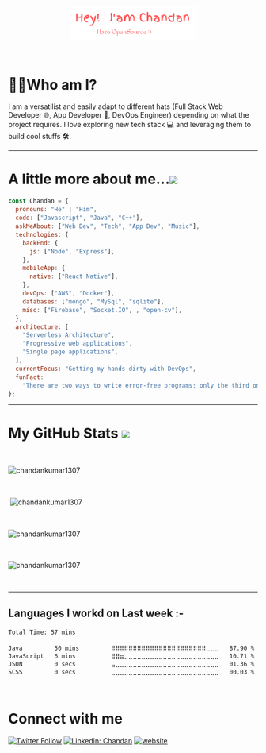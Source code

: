 <p align="center"><a href="https://anuraghazra.github.io"><img width="50%" src="./assets/ChandanBannerCropped.png" /></a></p>

<br />

<h1>🤷‍♂️Who am I?</h1>

I am a versatilist and easily adapt to different hats (Full Stack Web Developer 🌐, App Developer 📱, DevOps Engineer) depending on what the project requires. I love exploring new tech stack 💻 and leveraging them to build cool stuffs 🛠️.

---

 <h1> A little more about me...<img src="https://media1.giphy.com/media/k76eCxLAYwyjyFXClf/giphy.gif?cid=ecf05e47b3p6tmdc5oz80q6p5j0c8ht80xth1s4au1gijteh&rid=giphy.gif&ct=s" width="50"></h2>

```javascript
const Chandan = {
  pronouns: "He" | "Him",
  code: ["Javascript", "Java", "C++"],
  askMeAbout: ["Web Dev", "Tech", "App Dev", "Music"],
  technologies: {
    backEnd: {
      js: ["Node", "Express"],
    },
    mobileApp: {
      native: ["React Native"],
    },
    devOps: ["AWS", "Docker"],
    databases: ["mongo", "MySql", "sqlite"],
    misc: ["Firebase", "Socket.IO", , "open-cv"],
  },
  architecture: [
    "Serverless Architecture",
    "Progressive web applications",
    "Single page applications",
  ],
  currentFocus: "Getting my hands dirty with DevOps",
  funFact:
    "There are two ways to write error-free programs; only the third one works",
};
```

---

<h1> My GitHub Stats <img src='https://media1.giphy.com/media/du3J3cXyzhj75IOgvA/giphy.gif?cid=ecf05e47x2g034i9pzwtzzsd3xgg2w9nr94t4tflbbgo3008&rid=giphy.gif' width='22px'> </h1>

<br />

<p align="left"> <img src="https://komarev.com/ghpvc/?username=chandankumar1307&label=Profile%20views&color=0e75b6&style=flat" alt="chandankumar1307" /> </p>

<br />
<p>&nbsp;<img align="center" src="https://github-readme-stats.vercel.app/api?username=chandankumar1307&show_icons=true&locale=en&theme=rose_pine&hide_border=true" alt="chandankumar1307" /></p>
<br />

<p><img align="center" src="https://github-readme-streak-stats.herokuapp.com/?user=chandankumar1307&theme=dark-smoky&hide_border=true" alt="chandankumar1307" /></p>
<br />
 <p><img align="center" src="https://github-readme-stats.vercel.app/api/top-langs?username=chandankumar1307&show_icons=true&locale=en&layout=compact&theme=rose_pine&hide_border=true" alt="chandankumar1307" /></p>

<br />

---

<h2> Languages I workd on Last week :- </h2>

<!--START_SECTION:waka-->

```text
Total Time: 57 mins

Java         50 mins         ⣿⣿⣿⣿⣿⣿⣿⣿⣿⣿⣿⣿⣿⣿⣿⣿⣿⣿⣿⣿⣿⣿⣀⣀⣀   87.90 %
JavaScript   6 mins          ⣿⣿⣶⣀⣀⣀⣀⣀⣀⣀⣀⣀⣀⣀⣀⣀⣀⣀⣀⣀⣀⣀⣀⣀⣀   10.71 %
JSON         0 secs          ⣤⣀⣀⣀⣀⣀⣀⣀⣀⣀⣀⣀⣀⣀⣀⣀⣀⣀⣀⣀⣀⣀⣀⣀⣀   01.36 %
SCSS         0 secs          ⣀⣀⣀⣀⣀⣀⣀⣀⣀⣀⣀⣀⣀⣀⣀⣀⣀⣀⣀⣀⣀⣀⣀⣀⣀   00.03 %
```

<!--END_SECTION:waka-->

<br>
<h1> Connect with me </h1>

[![Twitter Follow](https://img.shields.io/twitter/follow/chandan_1307?label=Follow)](https://twitter.com/intent/follow?screen_name=chandan_1307)
[![Linkedin: Chandan](https://img.shields.io/badge/-Chandan-blue?style=flat-square&logo=Linkedin&logoColor=white&link=https://www.linkedin.com/in/chandan-kumar-899842196/)](https://www.linkedin.com/in/chandan-kumar-899842196/)
[![website](https://img.shields.io/badge/Website-46a2f1.svg?&style=flat-square&logo=Google-Chrome&logoColor=white&link=https://chandankumarsaha.netlify.app//)](https://chandankumarsaha.netlify.app/)

<br />
